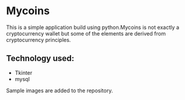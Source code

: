 # Mycoins

This is a simple application build using python.Mycoins is not exactly a cryptocurrency wallet but some of the elements are derived from cryptocurrency principles.

## Technology used:

  - Tkinter
  - mysql
  
 Sample images are added to the repository.
